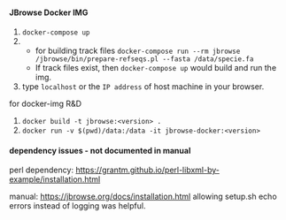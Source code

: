#### JBrowse Docker IMG

1. `docker-compose up`
2. * for building track files `docker-compose run --rm jbrowse /jbrowse/bin/prepare-refseqs.pl --fasta /data/specie.fa` 
   * If track files exist, then `docker-compose up` would build and run the img.
3. type `localhost` or the `IP address` of host machine in your browser.   

for docker-img R&D 

1. `docker build -t jbrowse:<version> .`
2. `docker run -v $(pwd)/data:/data -it jbrowse-docker:<version>`

#### dependency issues - not documented in manual
perl dependency: https://grantm.github.io/perl-libxml-by-example/installation.html 

manual: https://jbrowse.org/docs/installation.html
allowing setup.sh echo errors instead of logging was helpful. 
